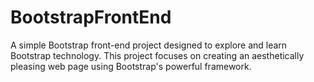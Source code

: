 # BootstrapFrontEnd
A simple Bootstrap front-end project designed to explore and learn Bootstrap technology. This project focuses on creating an aesthetically pleasing web page using Bootstrap's powerful framework.
